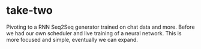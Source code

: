 # take-two
Pivoting to a RNN Seq2Seq generator trained on chat data and more. Before we had our own scheduler and live training of a neural network. This is more focused and simple, eventually we can expand.
